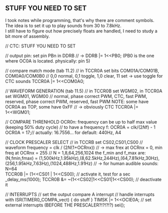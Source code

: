 ## STUFF YOU NEED TO SET
I took notes while programming, that's why there are comment symbols.  
The idea is to set it up to play sounds from 30 to 7.8kHz.  
I still have to figure out how precisely floats are handled, I need to study a bit more of assembly.

// CTC: STUFF YOU NEED TO SET

// output pin: set pin PBn in DDRB
// -> DDRB |= 1<<PB0; (PB0 is the one where OC0A is located. physically: pin 5)

// compare match mode (tab 11.2)
// in TCCR0A set bits COM01A/COM01B, COM0A0/COM0B0
// 0,0 normal, 0,1 toggle, 1,0 clear, 11 set -> use toggle for CTC sounds
TCCR0A |= 1<<COM0A0;

// WAVEFORM GENERATION (tab 11.5)
// in TCCR0B set WGM02, in TCCR0A set WGM01, WGM00
// normal, phase correct PWM, CTC, fast PWM, reserved, phase correct PWM, reserved, fast PWM NOTE: some have OCR0A as TOP, some have 0xFF
// -> obviously CTC
TCCR0A |= 1<<WGM01;

// COMPARE THRENHOLD OCR0n: frequency can be up to half max value (keeping 50% duty cycle)
// to have a frequency f: OCR0A = clk/(2*N*f) - 1
OCR0A = 17;// actually: 16.7556... for default: 440Hz, A4

// CLOCK PRESCALER SELECT
// in TCCRB set CS02,CS01,CS00 
// waveform frequency = clk / (2*N*(1+OCRnx))
// -> max frex at OCRnx = 0, min freq at OCRnx = 255
// N = 1,8,64,256,1024 the f_min and f_max are: (N,fmin,fmax) = (1,500kHz,1.95kHz),(8,62.5kHz,244Hz),(64,7.81kHz,30Hz),(256,1.95kHz,7.63Hz),(1024,488Hz,1.91Hz)
// -> for human audible sounds: N=64	
TCCR0B |= (1<<CS01 | 1<<CS00); // activate it, test for a sec
_delay_ms(1000);
TCCR0B &= ~(1<<CS02|1<<CS01|1<<CS00); // deactivate it

// INTERRUPTS
// set the output compare A interrupt
// handle interrupts with ISR(TIMER0_COMPA_vect) { do stuff }
TIMSK |= 1<<OCIE0A;
// set external interrupts (BEFORE THE PRESCALER?!?!?!?)
sei();
